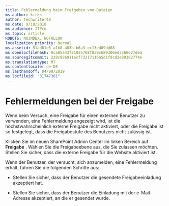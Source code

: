 ```yaml
---
title: Fehlermeldung beim Freigeben von Dateien
ms.author: kirks
author: Techwriter40
ms.date: 9/18/2018
ms.audience: ITPro
ms.topic: article
ROBOTS: NOINDEX, NOFOLLOW
localization_priority: Normal
ms.assetid: 51ad61e5-a1b8-483b-b6a3-ec13ed09dd68
ms.openlocfilehash: 0ca85a43f21935708f8a9c689306ed3560627dea
ms.sourcegitcommit: 228c986911ecf73217116a5d1fdcd2e89362774e
ms.translationtype: MT
ms.contentlocale: de-DE
ms.lasthandoff: 04/09/2019
ms.locfileid: "31747381"
---
```

# <a name="error-messages-when-sharing"></a>Fehlermeldungen bei der Freigabe

Wenn beim Versuch, eine Freigabe für einen externen Benutzer zu verwenden, eine Fehlermeldung angezeigt wird, ist die höchstwahrscheinlich externe Freigabe nicht aktiviert, oder die Freigabe ist so festgelegt, dass die Freigabestufe des Benutzers nicht zulässig ist.
  
Klicken Sie im neuen SharePoint Admin Center im linken Bereich auf **Freigabe** . Wählen Sie die Freigabeebene aus, die Sie zulassen möchten. Stellen Sie sicher, dass die externe Freigabe für die Website aktiviert ist. 
  
Wenn der Benutzer, der versucht, sich anzumelden, eine Fehlermeldung erhält, führen Sie die folgenden Schritte aus:
  
- Stellen Sie sicher, dass der Benutzer die gesendete Freigabeeinladung akzeptiert hat.
    
- Stellen Sie sicher, dass der Benutzer die Einladung mit der e-Mail-Adresse akzeptiert, an die er gesendet wurde.
    


